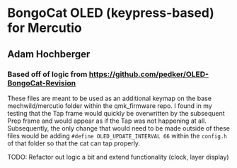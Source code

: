 # BongoCat OLED (keypress-based) for Mercutio
## Adam Hochberger
### Based off of logic from https://github.com/pedker/OLED-BongoCat-Revision

These files are meant to be used as an additional keymap on the base mechwild/mercutio folder within the qmk_firmware repo. I found in my testing that the Tap frame would quickly be overwritten by the subsequent Prep frame and would appear as if the Tap was not happening at all. Subsequently, the only change that would need to be made outside of these files would be adding `#define OLED_UPDATE_INTERVAL 66` within the `config.h` of that folder so that the cat can tap properly. 

TODO: Refactor out logic a bit and extend functionality (clock, layer display)
